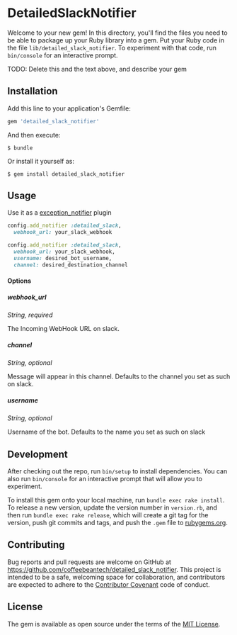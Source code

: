 # DetailedSlackNotifier

Welcome to your new gem! In this directory, you'll find the files you need to be able to package up your Ruby library into a gem. Put your Ruby code in the file `lib/detailed_slack_notifier`. To experiment with that code, run `bin/console` for an interactive prompt.

TODO: Delete this and the text above, and describe your gem

## Installation

Add this line to your application's Gemfile:

```ruby
gem 'detailed_slack_notifier'
```

And then execute:

    $ bundle

Or install it yourself as:

    $ gem install detailed_slack_notifier

## Usage

Use it as a [exception_notifier](https://github.com/smartinez87/exception_notification) plugin

```ruby
config.add_notifier :detailed_slack,
  webhook_url: your_slack_webhook
```

```ruby
config.add_notifier :detailed_slack,
  webhook_url: your_slack_webhook,
  username: desired_bot_username,
  channel: desired_destination_channel
```

#### Options

##### webhook_url

*String, required*

The Incoming WebHook URL on slack.

##### channel

*String, optional*

Message will appear in this channel. Defaults to the channel you set as such on slack.

##### username

*String, optional*

Username of the bot. Defaults to the name you set as such on slack

## Development

After checking out the repo, run `bin/setup` to install dependencies. You can also run `bin/console` for an interactive prompt that will allow you to experiment.

To install this gem onto your local machine, run `bundle exec rake install`. To release a new version, update the version number in `version.rb`, and then run `bundle exec rake release`, which will create a git tag for the version, push git commits and tags, and push the `.gem` file to [rubygems.org](https://rubygems.org).

## Contributing

Bug reports and pull requests are welcome on GitHub at https://github.com/coffeebeantech/detailed_slack_notifier. This project is intended to be a safe, welcoming space for collaboration, and contributors are expected to adhere to the [Contributor Covenant](http://contributor-covenant.org) code of conduct.


## License

The gem is available as open source under the terms of the [MIT License](http://opensource.org/licenses/MIT).
